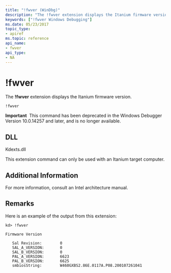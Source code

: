 ```yaml
---
title: "!fwver (WinDbg)"
description: "The !fwver extension displays the Itanium firmware version."
keywords: ["!fwver Windows Debugging"]
ms.date: 05/23/2017
topic_type:
- apiref
ms.topic: reference
api_name:
- fwver
api_type:
- NA
---
```


# !fwver

The **!fwver** extension displays the Itanium firmware version.

```dbgcmd
!fwver 
```

**Important**  This command has been deprecated in the Windows Debugger Version 10.0.14257 and later, and is no longer available.

## DLL

Kdexts.dll

This extension command can only be used with an Itanium target computer.

## Additional Information

For more information, consult an Intel architecture manual.

## Remarks

Here is an example of the output from this extension:

```dbgcmd
kd> !fwver

Firmware Version

   Sal Revision:        0
   SAL_A_VERSION:       0
   SAL_B_VERSION:       0
   PAL_A_VERSION:       6623
   PAL_B_VERSION:       6625
   smbiosString:        W460GXBS2.86E.0117A.P08.200107261041
```

